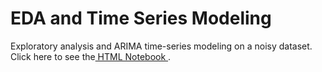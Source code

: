 # EDA and Time Series Modeling

Exploratory analysis and ARIMA time-series modeling on a noisy dataset.<br>
Click here to see the<a href="https://adityagarg.github.io/noisyTimeSeries.html"> HTML Notebook </a>.
